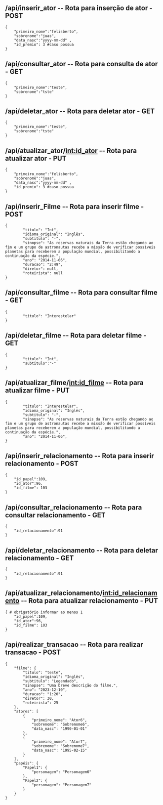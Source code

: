 ## /api/inserir_ator -- Rota para inserção de ator - POST 
```
{
    "primeiro_nome":"felisberto",
    "sobrenome":"juas",
    "data_nasc":"yyyy-mm-dd" ,
    "id_premio": 3 #caso possua
}
```
## /api/consultar_ator -- Rota para consulta de ator - GET
```
{
    "primeiro_nome":"teste",
    "sobrenome":"tste"
}
```
## /api/deletar_ator -- Rota para deletar ator - GET
```
{
    "primeiro_nome":"teste",
    "sobrenome":"tste"
}
```
## /api/atualizar_ator/<int:id_ator> -- Rota para atualizar ator - PUT
```
{
    "primeiro_nome":"felisberto",
    "sobrenome":"juas",
    "data_nasc":"yyyy-mm-dd" ,
    "id_premio": 3 #caso possua
}
```
## /api/inserir_Filme -- Rota para inserir filme - POST
```
{
        "titulo": "Int",
        "idioma_original": "Inglês",
        "subtitulo": "-",
        "sinopse": "As reservas naturais da Terra estão chegando ao fim e um grupo de astronautas recebe a missão de verificar possíveis planetas para receberem a população mundial, possibilitando a continuação da espécie.",
        "ano": "2014-11-06",
        "duracao": "2:49",
        "diretor": null,
        "roteirista": null
}
```
## /api/consultar_filme -- Rota para consultar filme - GET
```
{
        "titulo": "Interestelar"
}
```
## /api/deletar_filme -- Rota para deletar filme - GET
```
{
        "titulo": "Int",
        "subtitulo":"-"
}
```
## /api/atualizar_filme/<int:id_filme> -- Rota para atualizar filme - PUT
```
{
        "titulo": "Interestelar",
        "idioma_original": "Inglês",
        "subtitulo": "-",
        "sinopse": "As reservas naturais da Terra estão chegando ao fim e um grupo de astronautas recebe a missão de verificar possíveis planetas para receberem a população mundial, possibilitando a continuação da espécie.",
        "ano": "2014-11-06",
}
```

## /api/inserir_relacionamento -- Rota para inserir relacionamento - POST
```
{
    "id_papel":109,
    "id_ator":96,
    "id_filme": 103
}
```
## /api/consultar_relacionamento -- Rota para consultar relacionamento - GET
```
{
    "id_relacionamento":91
}
```
## /api/deletar_relacionamento -- Rota para deletar relacionamento - GET
```
{
    "id_relacionamento":91
}
```
## /api/atualizar_relacionamento/<int:id_relacionamento> -- Rota para atualizar relacionamento - PUT
```
{ # obrigatório informar ao menos 1
    "id_papel":109, 
    "id_ator":96, 
    "id_filme": 103
}
```
## /api/realizar_transacao -- Rota para realizar transacao - POST
```
{
    "filme": {
        "titulo": "teste",
        "idioma_original": "Inglês",
        "subtitulo": "Legendado",
        "sinopse": "Uma breve descrição do filme.",
        "ano": "2023-12-10",
        "duracao": "1:20",
        "diretor": 30,
        "roteirista": 25
    },
    "atores": [
        {
            "primeiro_nome": "Ator6",
            "sobrenome": "Sobrenome6",
            "data_nasc": "1990-01-01"
        },
        {
            "primeiro_nome": "Ator7",
            "sobrenome": "Sobrenome7",
            "data_nasc": "1995-02-15"
        }
    ],
    "papéis": {
        "Papel1": {
            "personagem": "Personagem6"
        },
        "Papel2": {
            "personagem": "Personagem7"
        }
    }
}
```
